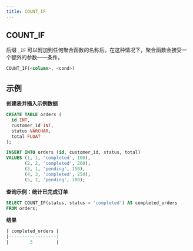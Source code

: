 ```yaml
---
title: COUNT_IF
---
```



## COUNT_IF 

后缀 `_IF` 可以附加到任何聚合函数的名称后。在这种情况下，聚合函数会接受一个额外的参数——条件。

```sql
COUNT_IF(<column>, <cond>)
```

## 示例

**创建表并插入示例数据**
```sql
CREATE TABLE orders (
  id INT,
  customer_id INT,
  status VARCHAR,
  total FLOAT
);

INSERT INTO orders (id, customer_id, status, total)
VALUES (1, 1, 'completed', 100),
       (2, 2, 'completed', 200),
       (3, 1, 'pending', 150),
       (4, 3, 'completed', 250),
       (5, 2, 'pending', 300);
```

**查询示例：统计已完成订单**
```sql
SELECT COUNT_IF(status, status = 'completed') AS completed_orders
FROM orders;
```

**结果**
```sql
| completed_orders |
|------------------|
|        3         |
```
